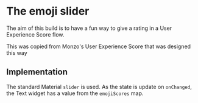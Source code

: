 # The emoji slider

The aim of this build is to have a fun way to give a rating in a User Experience Score flow.

This was copied from Monzo's User Experience Score that was designed this way

## Implementation

The standard Material `slider` is used. As the state is update on `onChanged`, the Text widget has a value from the `emojiScores` map.